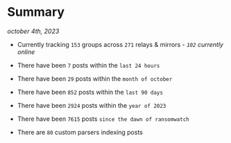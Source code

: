 
# Summary
_october 4th, 2023_

- Currently tracking `153` groups across `271` relays & mirrors - _`102` currently online_

- There have been `7` posts within the `last 24 hours`

- There have been `29` posts within the `month of october`

- There have been `852` posts within the `last 90 days`

- There have been `2924` posts within the `year of 2023`

- There have been `7615` posts `since the dawn of ransomwatch`

- There are `80` custom parsers indexing posts
